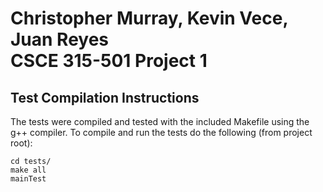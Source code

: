 Christopher Murray, Kevin Vece, Juan Reyes  
CSCE 315-501
Project 1
========

Test Compilation Instructions
-----------------------------
The tests were compiled and tested with the included Makefile using the g++ compiler.
To compile and run the tests do the following (from project root):
<pre><code>cd tests/
make all
mainTest</code></pre>

